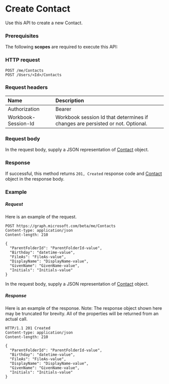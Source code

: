 # Create Contact

Use this API to create a new Contact.
### Prerequisites
The following **scopes** are required to execute this API: 
### HTTP request
<!-- { "blockType": "ignored" } -->
```http
POST /me/Contacts
POST /Users/<Id>/Contacts

```
### Request headers
| Name       | Description|
|:---------------|:----------|
| Authorization  | Bearer <code>|
| Workbook-Session-Id  | Workbook session Id that determines if changes are persisted or not. Optional.|

### Request body
In the request body, supply a JSON representation of [Contact](../resources/contact.md) object.


### Response
If successful, this method returns `201, Created` response code and [Contact](../resources/contact.md) object in the response body.

### Example
##### Request
Here is an example of the request.
<!-- {
  "blockType": "request",
  "name": "create_contact_from_user"
}-->
```http
POST https://graph.microsoft.com/beta/me/Contacts
Content-type: application/json
Content-length: 210

{
  "ParentFolderId": "ParentFolderId-value",
  "Birthday": "datetime-value",
  "FileAs": "FileAs-value",
  "DisplayName": "DisplayName-value",
  "GivenName": "GivenName-value",
  "Initials": "Initials-value"
}
```
In the request body, supply a JSON representation of [Contact](../resources/contact.md) object.
##### Response
Here is an example of the response. Note: The response object shown here may be truncated for brevity. All of the properties will be returned from an actual call.
<!-- {
  "blockType": "response",
  "truncated": true,
  "@odata.type": "microsoft.graph.Contact"
} -->
```http
HTTP/1.1 201 Created
Content-type: application/json
Content-length: 210

{
  "ParentFolderId": "ParentFolderId-value",
  "Birthday": "datetime-value",
  "FileAs": "FileAs-value",
  "DisplayName": "DisplayName-value",
  "GivenName": "GivenName-value",
  "Initials": "Initials-value"
}
```

<!-- uuid: 8fcb5dbc-d5aa-4681-8e31-b001d5168d79
2015-10-25 14:57:30 UTC -->
<!-- {
  "type": "#page.annotation",
  "description": "Create Contact",
  "keywords": "",
  "section": "documentation",
  "tocPath": ""
}-->